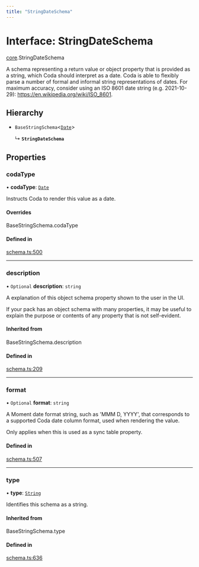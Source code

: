 ```yaml
---
title: "StringDateSchema"
---
```

# Interface: StringDateSchema

[core](../modules/core.md).StringDateSchema

A schema representing a return value or object property that is provided as a string,
which Coda should interpret as a date. Coda is able to flexibly parse a number of formal
and informal string representations of dates. For maximum accuracy, consider using an
ISO 8601 date string (e.g. 2021-10-29): https://en.wikipedia.org/wiki/ISO_8601.

## Hierarchy

- `BaseStringSchema`<[`Date`](../enums/core.ValueHintType.md#date)\>

  ↳ **`StringDateSchema`**

## Properties

### codaType

• **codaType**: [`Date`](../enums/core.ValueHintType.md#date)

Instructs Coda to render this value as a date.

#### Overrides

BaseStringSchema.codaType

#### Defined in

[schema.ts:500](https://github.com/coda/packs-sdk/blob/main/schema.ts#L500)

___

### description

• `Optional` **description**: `string`

A explanation of this object schema property shown to the user in the UI.

If your pack has an object schema with many properties, it may be useful to
explain the purpose or contents of any property that is not self-evident.

#### Inherited from

BaseStringSchema.description

#### Defined in

[schema.ts:209](https://github.com/coda/packs-sdk/blob/main/schema.ts#L209)

___

### format

• `Optional` **format**: `string`

A Moment date format string, such as 'MMM D, YYYY', that corresponds to a supported Coda date column format,
used when rendering the value.

Only applies when this is used as a sync table property.

#### Defined in

[schema.ts:507](https://github.com/coda/packs-sdk/blob/main/schema.ts#L507)

___

### type

• **type**: [`String`](../enums/core.ValueType.md#string)

Identifies this schema as a string.

#### Inherited from

BaseStringSchema.type

#### Defined in

[schema.ts:636](https://github.com/coda/packs-sdk/blob/main/schema.ts#L636)
